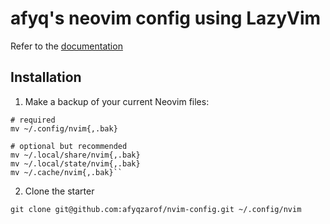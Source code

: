 # afyq's neovim config using LazyVim

Refer to the [documentation](https://lazyvim.github.io/installation)

## Installation

1. Make a backup of your current Neovim files:

```
# required
mv ~/.config/nvim{,.bak}

# optional but recommended
mv ~/.local/share/nvim{,.bak}
mv ~/.local/state/nvim{,.bak}
mv ~/.cache/nvim{,.bak}``
```

2. Clone the starter

```
git clone git@github.com:afyqzarof/nvim-config.git ~/.config/nvim
```
